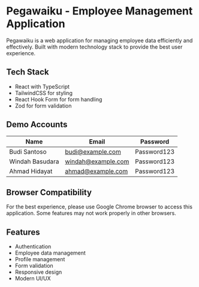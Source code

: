 # Pegawaiku - Employee Management Application

Pegawaiku is a web application for managing employee data efficiently and effectively. Built with modern technology stack to provide the best user experience.

## Tech Stack

- React with TypeScript
- TailwindCSS for styling
- React Hook Form for form handling
- Zod for form validation

## Demo Accounts

| Name            | Email              | Password    |
| --------------- | ------------------ | ----------- |
| Budi Santoso    | budi@example.com   | Password123 |
| Windah Basudara | windah@example.com | Password123 |
| Ahmad Hidayat   | ahmad@example.com  | Password123 |

## Browser Compatibility

For the best experience, please use Google Chrome browser to access this application. Some features may not work properly in other browsers.

## Features

- Authentication
- Employee data management
- Profile management
- Form validation
- Responsive design
- Modern UI/UX
